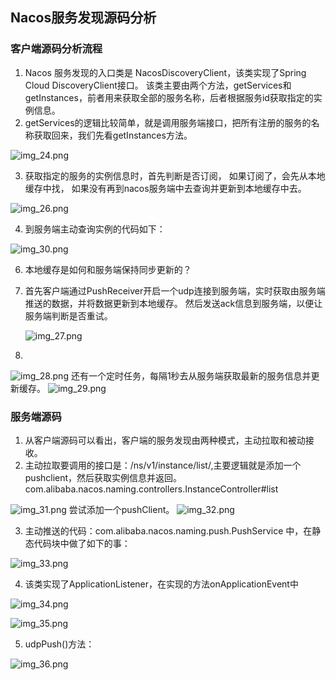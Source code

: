 ## Nacos服务发现源码分析
### 客户端源码分析流程
1. Nacos 服务发现的入口类是 NacosDiscoveryClient，该类实现了Spring Cloud DiscoveryClient接口。
   该类主要由两个方法，getServices和 getInstances，前者用来获取全部的服务名称，后者根据服务id获取指定的实例信息。
2. getServices的逻辑比较简单，就是调用服务端接口，把所有注册的服务的名称获取回来，我们先看getInstances方法。

![img_24.png](img_24.png)

3. 获取指定的服务的实例信息时，首先判断是否订阅， 如果订阅了，会先从本地缓存中找，
   如果没有再到nacos服务端中去查询并更新到本地缓存中去。

![img_26.png](img_26.png)

4. 到服务端主动查询实例的代码如下：

![img_30.png](img_30.png)

6. 本地缓存是如何和服务端保持同步更新的？
7. 首先客户端通过PushReceiver开启一个udp连接到服务端，实时获取由服务端推送的数据，并将数据更新到本地缓存。
   然后发送ack信息到服务端，以便让服务端判断是否重试。

   ![img_27.png](img_27.png)
8.

![img_28.png](img_28.png)
还有一个定时任务，每隔1秒去从服务端获取最新的服务信息并更新缓存。
![img_29.png](img_29.png)

### 服务端源码
1. 从客户端源码可以看出，客户端的服务发现由两种模式，主动拉取和被动接收。
2. 主动拉取要调用的接口是：/ns/v1/instance/list/,主要逻辑就是添加一个pushclient，然后获取实例信息并返回。
   com.alibaba.nacos.naming.controllers.InstanceController#list

![img_31.png](img_31.png)
尝试添加一个pushClient。
![img_32.png](img_32.png)

3. 主动推送的代码：com.alibaba.nacos.naming.push.PushService 中，在静态代码块中做了如下的事：

![img_33.png](img_33.png)

4. 该类实现了ApplicationListener，在实现的方法onApplicationEvent中

![img_34.png](img_34.png)

![img_35.png](img_35.png)

5. udpPush()方法：

![img_36.png](img_36.png)